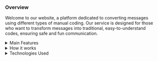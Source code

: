 ### Overview

Welcome to our website, a platform dedicated to converting messages using different types of manual coding. Our service is designed for those who want to transform messages into traditional, easy-to-understand codes, ensuring safe and fun communication.

<details>
  <summary>Main Features</summary>
  
  - **Message Encoding**  
    Convert your messages into manual codes like Morse code. Our simple interface allows you to quickly encode messages, making them understandable only to those who know the encoding used.
  
  - **Message Decoding**  
    Conveniently decrypt encoded messages back to their original format. If you receive a message in Morse code, for example, our website helps translate it into readable text.
</details>

<details>
  <summary>How it works</summary>
  
  - **Intuitive Interface**  
    Our user-friendly interface makes the message encoding and decoding process easier. With just a few clicks, you can turn text into code and vice versa.
  
  - **Manual Codings**  
    Support for different types of manual coding. Ideal for enthusiasts of traditional encryption and secure communication.
</details>

<details>
  <summary>Technologies Used</summary>
  
  - **React.js**  
    React.js technology provides a dynamic and responsive user experience, making interacting with our encoding and decoding tools fast and enjoyable.
  
  - **Conversion Algorithms**  
    We implement efficient algorithms to convert messages into manual codes and decode them back to their original format.
</details>